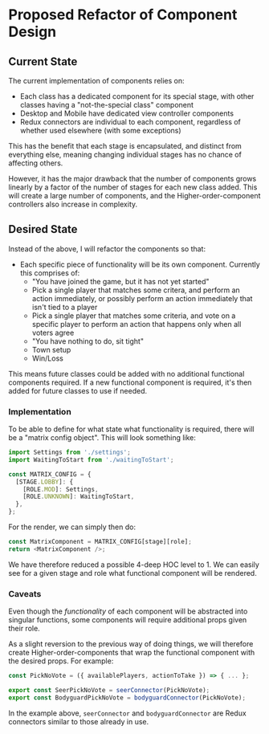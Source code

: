 # Proposed Refactor of Component Design

## Current State

The current implementation of components relies on:

- Each class has a dedicated component for its special stage, with other classes having a "not-the-special class" component
- Desktop and Mobile have dedicated view controller components
- Redux connectors are individual to each component, regardless of whether used elsewhere (with some exceptions)

This has the benefit that each stage is encapsulated, and distinct from everything else, meaning changing individual stages has no chance of affecting others.

However, it has the major drawback that the number of components grows linearly by a factor of the number of stages for each new class added. This will create a large number of components, and the Higher-order-component controllers also increase in complexity.

## Desired State

Instead of the above, I will refactor the components so that:

- Each specific piece of functionality will be its own component. Currently this comprises of:
  - "You have joined the game, but it has not yet started"
  - Pick a single player that matches some critera, and perform an action immediately, or possibly perform an action immediately that isn't tied to a player
  - Pick a single player that matches some criteria, and vote on a specific player to perform an action that happens only when all voters agree
  - "You have nothing to do, sit tight"
  - Town setup
  - Win/Loss

This means future classes could be added with no additional functional components required. If a new functional component is required, it's then added for future classes to use if needed.

### Implementation

To be able to define for what state what functionality is required, there will be a "matrix config object". This will look something like:

```javascript
import Settings from './settings';
import WaitingToStart from './waitingToStart';

const MATRIX_CONFIG = {
  [STAGE.LOBBY]: {
    [ROLE.MOD]: Settings,
    [ROLE.UNKNOWN]: WaitingToStart,
  },
};
```

For the render, we can simply then do:

```javascript
const MatrixComponent = MATRIX_CONFIG[stage][role];
return <MatrixComponent />;
```

We have therefore reduced a possible 4-deep HOC level to 1. We can easily see for a given stage and role what functional component will be rendered.

### Caveats

Even though the _functionality_ of each component will be abstracted into singular functions, some components will require additional props given their role.

As a slight reversion to the previous way of doing things, we will therefore create Higher-order-components that wrap the functional component with the desired props. For example:

```javascript
const PickNoVote = ({ availablePlayers, actionToTake }) => { ... };

export const SeerPickNoVote = seerConnector(PickNoVote);
export const BodyguardPickNoVote = bodyguardConnector(PickNoVote);
```

In the example above, `seerConnector` and `bodyguardConnector` are Redux connectors similar to those already in use.
